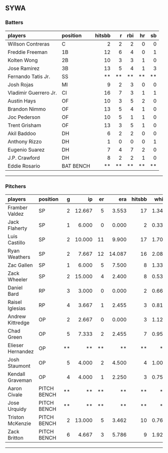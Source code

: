 ## SYWA

### Batters

 
|players               |position  | hitsbb|  r| rbi| hr| sb| 
|:---------------------|:---------|------:|--:|---:|--:|--:| 
|Willson Contreras     |C         |      2|  2|   2|  0|  0| 
|Freddie Freeman       |1B        |     12|  6|   4|  0|  1| 
|Kolten Wong           |2B        |     10|  3|   3|  1|  0| 
|Jose Ramirez          |3B        |     13|  5|   4|  1|  3| 
|Fernando Tatis Jr.    |SS        |     **| **|  **| **| **| 
|Josh Rojas            |MI        |      9|  2|   3|  0|  0| 
|Vladimir Guerrero Jr. |CI        |     16|  7|   3|  1|  1| 
|Austin Hays           |OF        |     10|  3|   5|  2|  0| 
|Brandon Nimmo         |OF        |     13|  5|   4|  1|  0| 
|Joc Pederson          |OF        |     10|  5|   1|  1|  0| 
|Trent Grisham         |OF        |     13|  3|   5|  1|  0| 
|Akil Baddoo           |DH        |      6|  2|   2|  0|  0| 
|Anthony Rizzo         |DH        |      1|  0|   0|  0|  1| 
|Eugenio Suarez        |DH        |      7|  4|   7|  2|  0| 
|J.P. Crawford         |DH        |      8|  2|   2|  1|  0| 
|Eddie Rosario         |BAT BENCH |     **| **|  **| **| **| 


* * *

### Pitchers

 
|players           |position    |  g|     ip| er|    era| hitsbb|  whip| so|  w| sv| 
|:-----------------|:-----------|--:|------:|--:|------:|------:|-----:|--:|--:|--:| 
|Framber Valdez    |SP          |  2| 12.667|  5|  3.553|     17| 1.342| 15|  1|  0| 
|Jack Flaherty     |SP          |  1|  6.000|  0|  0.000|      2| 0.333|  5|  1|  0| 
|Luis Castillo     |SP          |  2| 10.000| 11|  9.900|     17| 1.700| 10|  0|  0| 
|Ryan Weathers     |SP          |  2|  7.667| 12| 14.087|     16| 2.087|  8|  0|  0| 
|Zac Gallen        |SP          |  1|  6.000|  5|  7.500|      8| 1.333|  7|  0|  0| 
|Zack Wheeler      |SP          |  2| 15.000|  4|  2.400|      8| 0.533| 17|  1|  0| 
|Daniel Bard       |RP          |  3|  3.000|  0|  0.000|      2| 0.667|  4|  0|  3| 
|Raisel Iglesias   |RP          |  4|  3.667|  1|  2.455|      3| 0.818|  6|  0|  2| 
|Andrew Kittredge  |OP          |  2|  2.667|  0|  0.000|      3| 1.125|  6|  1|  0| 
|Chad Green        |OP          |  5|  7.333|  2|  2.455|      7| 0.955|  9|  3|  0| 
|Elieser Hernandez |OP          | **|     **| **|     **|     **|    **| **| **| **| 
|Josh Staumont     |OP          |  5|  4.000|  2|  4.500|      4| 1.000|  6|  1|  0| 
|Kendall Graveman  |OP          |  4|  4.000|  1|  2.250|      3| 0.750|  4|  0|  0| 
|Aaron Civale      |PITCH BENCH | **|     **| **|     **|     **|    **| **| **| **| 
|Jose Urquidy      |PITCH BENCH | **|     **| **|     **|     **|    **| **| **| **| 
|Triston McKenzie  |PITCH BENCH |  2| 13.000|  5|  3.462|     10| 0.769|  9|  0|  0| 
|Zack Britton      |PITCH BENCH |  6|  4.667|  3|  5.786|      9| 1.929|  4|  0|  1| 


* * *


